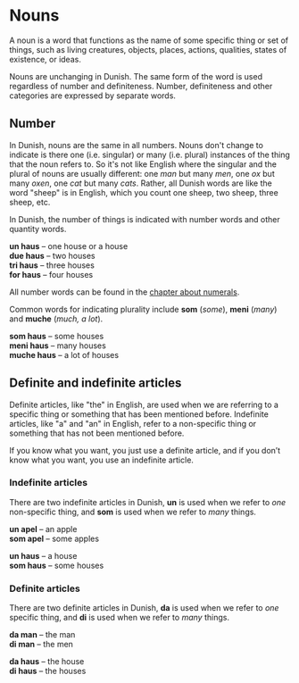 # Nouns

A noun is a word that functions as the name of some specific thing or set of things,
such as living creatures, objects, places, actions, qualities, states of existence, or ideas.

Nouns are unchanging in Dunish.
The same form of the word is used regardless of number and definiteness.
Number, definiteness and other categories are expressed by separate words.


## Number

In Dunish, nouns are the same in all numbers.
Nouns don't change to indicate is there one (i.e. singular) or many (i.e. plural)
instances of the thing that the noun refers to.
So it's not like English where the singular and the plural of nouns are usually different:
one _man_ but many _men_, one _ox_ but many _oxen_, one _cat_ but many _cats_.
Rather, all Dunish words are like the word "sheep" is in English,
which you count one sheep, two sheep, three sheep, etc.

In Dunish, the number of things is indicated with number words and other quantity words.

**un haus**
– one house or a house  
**due haus**
– two houses  
**tri haus**
– three houses  
**for haus**
– four houses

All number words can be found in the [chapter about numerals](105_numbe.md).

Common words for indicating plurality include **som** (_some_), **meni** (_many_) and **muche** (_much, a lot_).

**som haus**
– some houses  
**meni haus**
– many houses  
**muche haus**
– a lot of houses


## Definite and indefinite articles

Definite articles, like "the" in English, are used
when we are referring to a specific thing or something that has been mentioned before.
Indefinite articles, like "a" and "an" in English,
refer to a non-specific thing or something that has not been mentioned before.

If you know what you want, you just use a definite article,
and if you don’t know what you want, you use an indefinite article.

### Indefinite articles

There are two indefinite articles in Dunish,
**un** is used when we refer to _one_ non-specific thing,
and **som** is used when we refer to _many_ things.

**un apel**
– an apple  
**som apel**
– some apples

**un haus**
– a house  
**som haus**
– some houses

### Definite articles

There are two definite articles in Dunish,
**da** is used when we refer to _one_ specific thing,
and **di** is used when we refer to _many_ things.

**da man**
– the man  
**di man**
– the men

**da haus**
– the house  
**di haus**
– the houses

